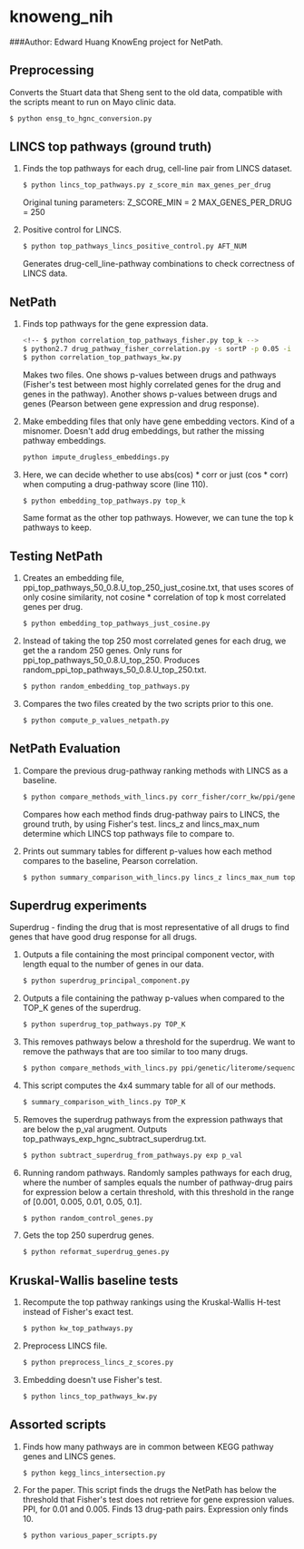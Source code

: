 # knoweng_nih
###Author: Edward Huang
KnowEng project for NetPath.

## Preprocessing
Converts the Stuart data that Sheng sent to the old data, compatible with the 
scripts meant to run on Mayo clinic data.

```bash
$ python ensg_to_hgnc_conversion.py
```

## LINCS top pathways (ground truth)
1.  Finds the top pathways for each drug, cell-line pair from LINCS dataset.
    
    ```bash
    $ python lincs_top_pathways.py z_score_min max_genes_per_drug
    ```

    Original tuning parameters:
    Z_SCORE_MIN = 2
    MAX_GENES_PER_DRUG = 250

2.  Positive control for LINCS.

    ```bash
    $ python top_pathways_lincs_positive_control.py AFT_NUM
    ```
    
    Generates drug-cell_line-pathway combinations to check correctness of LINCS
    data.

## NetPath
1.  Finds top pathways for the gene expression data.

    ```bash
    <!-- $ python correlation_top_pathways_fisher.py top_k -->
    $ python2.7 drug_pathway_fisher_correlation.py -s sortP -p 0.05 -i ge
    $ python correlation_top_pathways_kw.py
    ```

    Makes two files. One shows p-values between drugs and pathways (Fisher's
    test between most highly correlated genes for the drug and genes in the
    pathway). Another shows p-values between drugs and genes (Pearson between
    gene expression and drug response).

2.  Make embedding files that only have gene embedding vectors. Kind of a 
    misnomer. Doesn't add drug embeddings, but rather the missing pathway
    embeddings.

    ```bash
    python impute_drugless_embeddings.py
    ```

2.  Here, we can decide whether to use abs(cos) * corr or just (cos * corr) when
    computing a drug-pathway score (line 110).

    ```bash
    $ python embedding_top_pathways.py top_k
    ```

    Same format as the other top pathways. However, we can tune the top k
    pathways to keep.

## Testing NetPath

1.  Creates an embedding file, ppi_top_pathways_50_0.8.U_top_250_just_cosine.txt,
    that uses scores of only cosine similarity, not cosine * correlation of top
    k most correlated genes per drug.

    ```bash
    $ python embedding_top_pathways_just_cosine.py
    ```

4.  Instead of taking the top 250 most correlated genes for each drug, we get
    the a random 250 genes. Only runs for ppi_top_pathways_50_0.8.U_top_250.
    Produces random_ppi_top_pathways_50_0.8.U_top_250.txt.

    ```bash
    $ python random_embedding_top_pathways.py
    ```
5.  Compares the two files created by the two scripts prior to this one.

    ```bash
    $ python compute_p_values_netpath.py
    ```

## NetPath Evaluation
1.  Compare the previous drug-pathway ranking methods with LINCS as a baseline.

    ```bash
    $ python compare_methods_with_lincs.py corr_fisher/corr_kw/ppi/genetic/literome/sequence lincs_z lincs_max_num top_k
    ```
        
    Compares how each method finds drug-pathway pairs to LINCS, the ground truth, 
    by using Fisher's test. lincs_z and lincs_max_num determine which LINCS top
    pathways file to compare to.

5.  Prints out summary tables for different p-values how each method compares to
    the baseline, Pearson correlation.

    ```bash
    $ python summary_comparison_with_lincs.py lincs_z lincs_max_num top_k
    ```

## Superdrug experiments
Superdrug - finding the drug that is most representative of all drugs to find
genes that have good drug response for all drugs.

1.  Outputs a file containing the most principal component vector, with length
    equal to the number of genes in our data.

    ```bash
    $ python superdrug_principal_component.py
    ```

2.  Outputs a file containing the pathway p-values when compared to the TOP_K
    genes of the superdrug.

    ```bash
    $ python superdrug_top_pathways.py TOP_K
    ```

3.  This removes pathways below a threshold for the superdrug. We want to remove
    the pathways that are too similar to too many drugs.

    ```bash
    $ python compare_methods_with_lincs.py ppi/genetic/literome/sequence TOP_K
    ```

4.  This script computes the 4x4 summary table for all of our methods.
    
    ```bash
    $ summary_comparison_with_lincs.py TOP_K
    ```

5.  Removes the superdrug pathways from the expression pathways that are below
    the p_val arugment. Outputs top_pathways_exp_hgnc_subtract_superdrug.txt.

    ```bash
    $ python subtract_superdrug_from_pathways.py exp p_val
    ```

6.  Running random pathways. Randomly samples pathways for each drug, where the
    number of samples equals the number of pathway-drug pairs for expression
    below a certain threshold, with this threshold in the range of [0.001,
    0.005, 0.01, 0.05, 0.1].

    ```bash
    $ python random_control_genes.py
    ```

7.  Gets the top 250 superdrug genes.

    ```bash
    $ python reformat_superdrug_genes.py
    ```

## Kruskal-Wallis baseline tests
1.  Recompute the top pathway rankings using the Kruskal-Wallis H-test instead
    of Fisher's exact test.

    ```bash
    $ python kw_top_pathways.py
    ```

2.  Preprocess LINCS file.

    ```bash
    $ python preprocess_lincs_z_scores.py
    ```

3.  Embedding doesn't use Fisher's test.

    ```bash
    $ python lincs_top_pathways_kw.py
    ```

## Assorted scripts
1.  Finds how many pathways are in common between KEGG pathway genes and LINCS
    genes.

    ```bash
    $ python kegg_lincs_intersection.py
    ```
2. For the paper. This script finds the drugs the NetPath has below the
    threshold that Fisher's test does not retrieve for gene expression values.
    PPI, for 0.01 and 0.005. Finds 13 drug-path pairs. Expression only finds 10.

    ```bash
    $ python various_paper_scripts.py
    ```